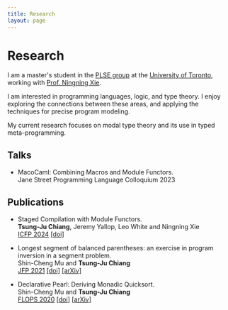 ```yaml
---
title: Research
layout: page
---
```


# Research

I am a master's student
in the [PLSE group](https://www.cs.toronto.edu/~prose/)
at the [University of Toronto](https://www.utoronto.ca/),
working with [Prof. Ningning Xie](https://xnning.github.io).

I am interested in programming languages, logic, and type theory.
I enjoy exploring the connections between these areas,
and applying the techniques for precise program modeling.

My current research focuses on modal type theory and its use in typed meta-programming.

## Talks

- MacoCaml: Combining Macros and Module Functors.\
  Jane Street Programming Language Colloquium 2023

## Publications

- Staged Compilation with Module Functors.\
  **Tsung-Ju Chiang**, Jeremy Yallop, Leo White and Ningning Xie\
  [ICFP 2024](https://icfp24.sigplan.org/)
  [\[doi\]](https://doi.org/10.1145/3674649)

- Longest segment of balanced parentheses: an exercise in program inversion in a segment problem.\
  Shin-Cheng Mu and **Tsung-Ju Chiang**\
  [JFP 2021](https://www.cambridge.org/core/journals/journal-of-functional-programming)
  [\[doi\]](https://doi.org/10.1017/S0956796821000253)
  [\[arXiv\]](https://arxiv.org/abs/2101.09699)

- Declarative Pearl: Deriving Monadic Quicksort.\
  Shin-Cheng Mu and **Tsung-Ju Chiang**\
  [FLOPS 2020](https://www.ipl.riec.tohoku.ac.jp/FLOPS2020/)
  [\[doi\]](https://doi.org/10.1007/978-3-030-59025-3_8)
  [\[arXiv\]](https://arxiv.org/abs/2101.11421)
